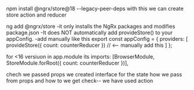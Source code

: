 npm install @ngrx/store@18 --legacy-peer-deps
with this we can create store action and reducer



ng add @ngrx/store 
-it only installs the NgRx packages and modifies package.json
-It does NOT automatically add provideStore() to your appConfig.
-add manually like this
export const appConfig = {
  providers: [
    provideStore({ count: counterReducer })  // <-- manually add this
  ]
};

for <16 versiuon
in app.module its
 imports: [BrowserModule, StoreModule.forRoot({ count: counterReducer })],
 >



chech we passed props
we created interface for the state
how we pass from props and how to we get check-- we have used action
